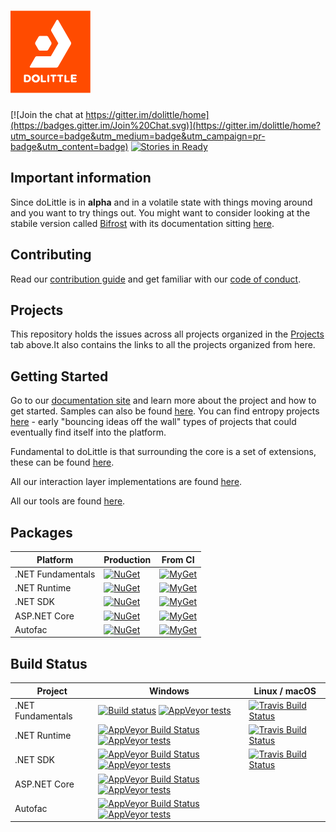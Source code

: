 # ![doLittle Logo](Media/Logo.png)

[![Join the chat at https://gitter.im/dolittle/home](https://badges.gitter.im/Join%20Chat.svg)](https://gitter.im/dolittle/home?utm_source=badge&utm_medium=badge&utm_campaign=pr-badge&utm_content=badge)
[![Stories in Ready](https://badge.waffle.io/dolittle/home.png?label=ready&title=Ready)](http://waffle.io/dolittle/home)

## Important information

Since doLittle is in **alpha** and in a volatile state with things moving around and you want to try things out. You might want to consider looking at the stabile version called [Bifrost](https://github.com/dolittle/bifrost) with its documentation sitting [here](http://www.dolittle.io/bifrost).


## Contributing

Read our [contribution guide](http://www.dolittle.io/Articles/contributing.html) and get familiar with our [code of conduct](CODE_OF_CONDUCT.md).

## Projects

This repository holds the issues across all projects organized in the [Projects](https://github.com/dolittle/Home/projects) tab above.It also contains the links to all the projects organized from here.

## Getting Started

Go to our [documentation site](http://www.dolittle.io) and learn more about the project and how to get started.
Samples can also be found [here](https://github.com/doLittle-Samples).
You can find entropy projects [here](https://github.com/doLittle-Entropy) - early "bouncing ideas off the wall" types of projects that could eventually find itself into the platform.

Fundamental to doLittle is that surrounding the core is a set of extensions, these can be found [here](https://github.com/doLittle-Extensions).

All our interaction layer implementations are found [here](https://github.com/doLittle-Interaction).

All our tools are found [here](https://github.com/doLittle-Tools).

## Packages

| Platform | Production   | From CI  |
| ------- | ------- | ------ |
| .NET Fundamentals | [![NuGet](https://img.shields.io/nuget/v/dolittle.Assemblies.svg)](https://www.nuget.org/packages?q=dolittle) | [![MyGet](https://img.shields.io/myget/dolittle/vpre/dolittle.Assemblies.svg)](https://www.myget.org/gallery/dolittle) |
| .NET Runtime | [![NuGet](https://img.shields.io/nuget/v/dolittle.Runtime.Events.svg)](https://www.nuget.org/packages?q=dolittle.Runtime) | [![MyGet](https://img.shields.io/myget/dolittle/vpre/dolittle.Runtime.Events.svg)](https://www.myget.org/gallery/dolittle) |
| .NET SDK | [![NuGet](https://img.shields.io/nuget/v/dolittle.svg)](https://www.nuget.org/packages?q=dolittle.sdk.commands) | [![MyGet](https://img.shields.io/myget/dolittle/vpre/dolittle.sdk.commands.svg)](https://www.myget.org/gallery/dolittle) |
| ASP.NET Core | [![NuGet](https://img.shields.io/nuget/v/dolittle.aspnetcore.commands.svg)](https://www.nuget.org/packages?q=dolittle.aspnetcore) | [![MyGet](https://img.shields.io/myget/dolittle/vpre/dolittle.aspnetcore.commands.svg)](https://www.myget.org/gallery/dolittle) |
| Autofac | [![NuGet](https://img.shields.io/nuget/v/dolittle.dependencyinversion.autofac.svg)](https://www.nuget.org/packages?q=dolittle.dependencyinversion.autofac) | [![MyGet](https://img.shields.io/myget/dolittle/vpre/dolittle.dependencyinversion.autofac.svg)](https://www.myget.org/gallery/dolittle) |


## Build Status


| Project | Windows | Linux / macOS |
| -------- | ------ | ------------- |
| .NET Fundamentals | [![Build status](https://ci.appveyor.com/api/projects/status/r53j9v19idi903ol?svg=true)](https://ci.appveyor.com/project/Dolittle/dotnet-fundamentals) [![AppVeyor tests](https://img.shields.io/appveyor/tests/Dolittle/dotnet-fundamentals.svg)]() | [![Travis Build Status](https://travis-ci.org/dolittle/DotNET.Fundamentals.svg?branch=master)](https://travis-ci.org/dolittle/DotNET.Fundamentals) |
| .NET Runtime | [![AppVeyor Build Status](https://ci.appveyor.com/api/projects/status/83b4tlt2euskb582?svg=true)](https://ci.appveyor.com/project/Dolittle/dotnet-runtime) [![AppVeyor tests](https://img.shields.io/appveyor/tests/Dolittle/dotnet-runtime.svg)]() | [![Travis Build Status](https://travis-ci.org/dolittle/DotNET.Runtime.svg?branch=master)](https://travis-ci.org/dolittle/DotNET.Runtime) |
| .NET SDK | [![AppVeyor Build Status](https://ci.appveyor.com/api/projects/status/umi5t4qs6stw9uud?svg=true)](https://ci.appveyor.com/project/Dolittle/core) [![AppVeyor tests](https://img.shields.io/appveyor/tests/Dolittle/core.svg)]() | [![Travis Build Status](https://travis-ci.org/dolittle/DotNET.SDK.svg?branch=master)](https://travis-ci.org/dolittle/DotNET.SDK) |
| ASP.NET Core | [![AppVeyor Build Status](https://ci.appveyor.com/api/projects/status/r2q9b9ya1vygyx9o?svg=true)](https://ci.appveyor.com/project/Dolittle/aspnetcore) [![AppVeyor tests](https://img.shields.io/appveyor/tests/Dolittle/aspnetcore.svg)]() |  |
| Autofac | [![AppVeyor Build Status](https://ci.appveyor.com/api/projects/status/cijukudqo5wobrst?svg=true)](https://ci.appveyor.com/project/Dolittle/dotnet-dependencyinversion-autofac) [![AppVeyor tests](https://img.shields.io/appveyor/tests/Dolittle/dotnet-dependencyinversion-autofac.svg)]() |  |




